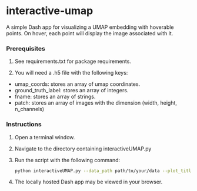 # interactive-umap

A simple Dash app for visualizing a UMAP embedding with hoverable points. On hover, each point will display the image associated with it.

### Prerequisites

1. See requirements.txt for package requirements.

2. You will need a .h5 file with the following keys:

- umap_coords: stores an array of umap coordinates.
- ground_truth_label: stores an array of integers.
- fname: stores an array of strings.
- patch: stores an array of images with the dimension (width, height, n_channels)


### Instructions

1. Open a terminal window.

2. Navigate to the directory containing interactiveUMAP.py

3. Run the script with the following command:

   ```bash
   python interactiveUMAP.py --data_path path/to/your/data --plot_title "Your Plot Title"

4. The locally hosted Dash app may be viewed in your browser.